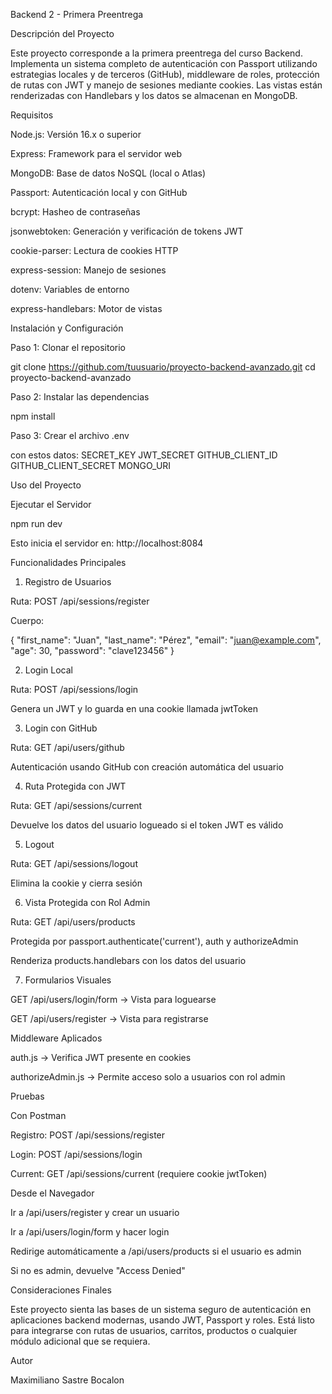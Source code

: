 Backend 2 - Primera Preentrega

Descripción del Proyecto

Este proyecto corresponde a la primera preentrega del curso Backend. Implementa un sistema completo de autenticación con Passport utilizando estrategias locales y de terceros (GitHub), middleware de roles, protección de rutas con JWT y manejo de sesiones mediante cookies. Las vistas están renderizadas con Handlebars y los datos se almacenan en MongoDB.

Requisitos

Node.js: Versión 16.x o superior

Express: Framework para el servidor web

MongoDB: Base de datos NoSQL (local o Atlas)

Passport: Autenticación local y con GitHub

bcrypt: Hasheo de contraseñas

jsonwebtoken: Generación y verificación de tokens JWT

cookie-parser: Lectura de cookies HTTP

express-session: Manejo de sesiones

dotenv: Variables de entorno

express-handlebars: Motor de vistas

Instalación y Configuración

Paso 1: Clonar el repositorio

git clone https://github.com/tuusuario/proyecto-backend-avanzado.git
cd proyecto-backend-avanzado

Paso 2: Instalar las dependencias

npm install

Paso 3: Crear el archivo .env

con estos datos: 
SECRET_KEY
JWT_SECRET
GITHUB_CLIENT_ID
GITHUB_CLIENT_SECRET
MONGO_URI

Uso del Proyecto

Ejecutar el Servidor

npm run dev

Esto inicia el servidor en: http://localhost:8084

Funcionalidades Principales

1. Registro de Usuarios

Ruta: POST /api/sessions/register

Cuerpo:

{
  "first_name": "Juan",
  "last_name": "Pérez",
  "email": "juan@example.com",
  "age": 30,
  "password": "clave123456"
}

2. Login Local

Ruta: POST /api/sessions/login

Genera un JWT y lo guarda en una cookie llamada jwtToken

3. Login con GitHub

Ruta: GET /api/users/github

Autenticación usando GitHub con creación automática del usuario

4. Ruta Protegida con JWT

Ruta: GET /api/sessions/current

Devuelve los datos del usuario logueado si el token JWT es válido

5. Logout

Ruta: GET /api/sessions/logout

Elimina la cookie y cierra sesión

6. Vista Protegida con Rol Admin

Ruta: GET /api/users/products

Protegida por passport.authenticate('current'), auth y authorizeAdmin

Renderiza products.handlebars con los datos del usuario

7. Formularios Visuales

GET /api/users/login/form → Vista para loguearse

GET /api/users/register → Vista para registrarse

Middleware Aplicados

auth.js → Verifica JWT presente en cookies

authorizeAdmin.js → Permite acceso solo a usuarios con rol admin

Pruebas

Con Postman

Registro: POST /api/sessions/register

Login: POST /api/sessions/login

Current: GET /api/sessions/current (requiere cookie jwtToken)

Desde el Navegador

Ir a /api/users/register y crear un usuario

Ir a /api/users/login/form y hacer login

Redirige automáticamente a /api/users/products si el usuario es admin

Si no es admin, devuelve "Access Denied"

Consideraciones Finales

Este proyecto sienta las bases de un sistema seguro de autenticación en aplicaciones backend modernas, usando JWT, Passport y roles. Está listo para integrarse con rutas de usuarios, carritos, productos o cualquier módulo adicional que se requiera.

Autor

Maximiliano Sastre Bocalon
